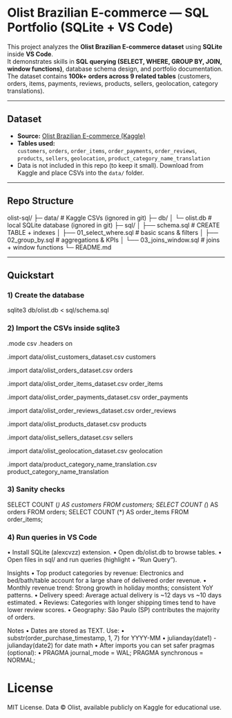 # Olist Brazilian E-commerce — SQL Portfolio (SQLite + VS Code)

This project analyzes the **Olist Brazilian E-commerce dataset** using **SQLite** inside **VS Code**.  
It demonstrates skills in **SQL querying (SELECT, WHERE, GROUP BY, JOIN, window functions)**, database schema design, and portfolio documentation.  
The dataset contains **100k+ orders across 9 related tables** (customers, orders, items, payments, reviews, products, sellers, geolocation, category translations).

---

## Dataset
- **Source:** [Olist Brazilian E-commerce (Kaggle)](https://www.kaggle.com/datasets/olistbr/brazilian-ecommerce)
- **Tables used:**  
  `customers`, `orders`, `order_items`, `order_payments`, `order_reviews`,  
  `products`, `sellers`, `geolocation`, `product_category_name_translation`
- Data is not included in this repo (to keep it small). Download from Kaggle and place CSVs into the `data/` folder.

---

## Repo Structure
olist-sql/
├─ data/                         # Kaggle CSVs (ignored in git)
├─ db/
│  └─ olist.db                   # local SQLite database (ignored in git)
├─ sql/
│  ├── schema.sql                # CREATE TABLE + indexes
│  ├── 01_select_where.sql       # basic scans & filters
│  ├── 02_group_by.sql           # aggregations & KPIs
│  └── 03_joins_window.sql       # joins + window functions
└─ README.md

---

## Quickstart

### 1) Create the database
sqlite3 db/olist.db < sql/schema.sql

### 2) Import the CSVs inside sqlite3
.mode csv
.headers on

.import data/olist_customers_dataset.csv customers

.import data/olist_orders_dataset.csv orders

.import data/olist_order_items_dataset.csv order_items

.import data/olist_order_payments_dataset.csv order_payments

.import data/olist_order_reviews_dataset.csv order_reviews

.import data/olist_products_dataset.csv products

.import data/olist_sellers_dataset.csv sellers

.import data/olist_geolocation_dataset.csv geolocation

.import data/product_category_name_translation.csv product_category_name_translation

### 3) Sanity checks
SELECT COUNT (*) AS customers FROM customers;
SELECT COUNT (*) AS orders FROM orders;
SELECT COUNT (*) AS order_items FROM order_items;

### 4) Run queries in VS Code
•	Install SQLite (alexcvzz) extension.
•	Open db/olist.db to browse tables.
•	Open files in sql/ and run queries (highlight + “Run Query”).

Insights
•	Top product categories by revenue: Electronics and bed/bath/table account for a large share of delivered order revenue.
•	Monthly revenue trend: Strong growth in holiday months; consistent YoY patterns.
•	Delivery speed: Average actual delivery is ~12 days vs ~10 days estimated.
•	Reviews: Categories with longer shipping times tend to have lower review scores.
•	Geography: São Paulo (SP) contributes the majority of orders.

Notes
•	Dates are stored as TEXT. Use:
	•	substr(order_purchase_timestamp, 1, 7) for YYYY-MM
	•	julianday(date1) - julianday(date2) for date math
•	After imports you can set safer pragmas (optional):
  • PRAGMA journal_mode = WAL;
    PRAGMA synchronous = NORMAL;

# License
MIT License. Data © Olist, available publicly on Kaggle for educational use.
